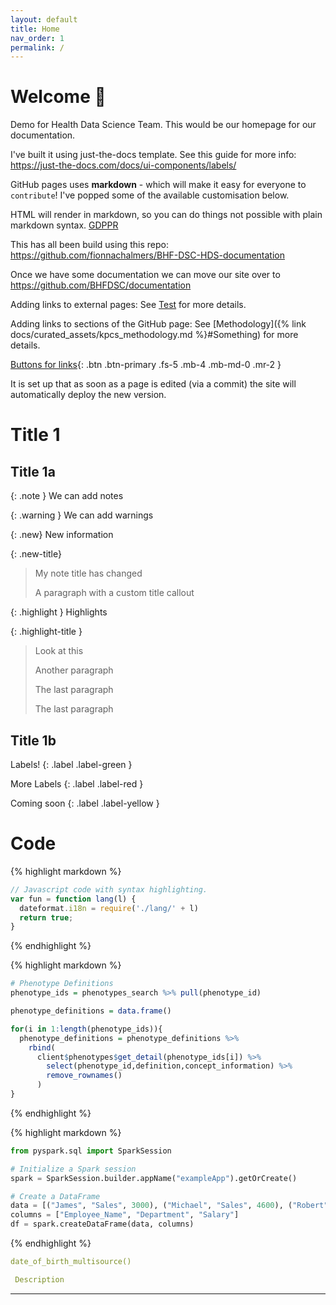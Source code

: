 ```yaml
---
layout: default
title: Home
nav_order: 1
permalink: /
---
```


# Welcome 👋

Demo for Health Data Science Team.
This would be our homepage for our documentation.


I've built it using just-the-docs template. See this guide for more info: https://just-the-docs.com/docs/ui-components/labels/

GitHub pages uses **markdown** - which will make it easy for everyone to `contribute`!
I've popped some of the available customisation below.

HTML will render in markdown, so you can do things not possible with plain markdown syntax. 
<a href="http://example.com" target="_blank">GDPPR</a>

This has all been build using this repo: https://github.com/fionnachalmers/BHF-DSC-HDS-documentation

Once we have some documentation we can move our site over to https://github.com/BHFDSC/documentation

Adding links to external pages:  See [Test](https://github.com/fionnachalmers/BHF-DSC-HDS-documentation) for more details.

Adding links to sections of the GitHub page:  See [Methodology]({% link docs/curated_assets/kpcs_methodology.md %}#Something) for more details.

[Buttons for links](https://github.com/fionnachalmers/BHF-DSC-HDS-documentation){: .btn .btn-primary .fs-5 .mb-4 .mb-md-0 .mr-2 }


It is set up that as soon as a page is edited (via a commit) the site will automatically deploy the new version.

# Title 1


## Title 1a

{: .note }
We can add notes


{: .warning }
We can add warnings

{: .new}
New information

{: .new-title}
> My note title has changed
>
> A paragraph with a custom title callout

{: .highlight }
Highlights

{: .highlight-title }
> Look at this
>
> Another paragraph
>
> The last paragraph
> >
> The last paragraph

## Title 1b

Labels!
{: .label .label-green }

More Labels
{: .label .label-red }

Coming soon
{: .label .label-yellow }

 
# Code


{% highlight markdown %}
```js
// Javascript code with syntax highlighting.
var fun = function lang(l) {
  dateformat.i18n = require('./lang/' + l)
  return true;
}
```
{% endhighlight %}


{% highlight markdown %}
```r
# Phenotype Definitions
phenotype_ids = phenotypes_search %>% pull(phenotype_id)

phenotype_definitions = data.frame()

for(i in 1:length(phenotype_ids)){
  phenotype_definitions = phenotype_definitions %>%
    rbind(
      client$phenotypes$get_detail(phenotype_ids[i]) %>%
        select(phenotype_id,definition,concept_information) %>%
        remove_rownames()
      )
}
```
{% endhighlight %}


{% highlight markdown %}
```python
from pyspark.sql import SparkSession

# Initialize a Spark session
spark = SparkSession.builder.appName("exampleApp").getOrCreate()

# Create a DataFrame
data = [("James", "Sales", 3000), ("Michael", "Sales", 4600), ("Robert", "Sales", 4100)]
columns = ["Employee_Name", "Department", "Salary"]
df = spark.createDataFrame(data, columns)
```
{% endhighlight %}




```yaml
date_of_birth_multisource()

 Description
```







----


